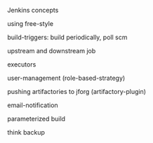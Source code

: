 Jenkins concepts 

using free-style 

build-triggers:
  build periodically,
  poll scm 

upstream and downstream job 

executors

user-management (role-based-strategy)

pushing artifactories to jforg (artifactory-plugin)

email-notification 

parameterized build 

think backup 